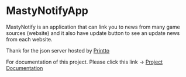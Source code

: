 # MastyNotifyApp

MastyNotify is an application that can link you to news from many game sources (website) and it also have update button to see an update news from each website.

Thank for the json server hosted by [Printto](https://github.com/printto)

For documentation of this project. Please click this link -> [Project Documentation](https://drive.google.com/open?id=10fkHhCbECKg6zq4mnzC1OCRydjEA7k2n)
